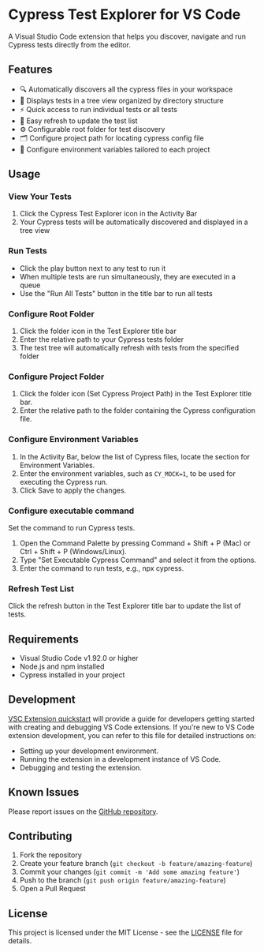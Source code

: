 # Cypress Test Explorer for VS Code

A Visual Studio Code extension that helps you discover, navigate and run Cypress tests directly from the editor.

## Features

- 🔍 Automatically discovers all the cypress files in your workspace
- 📁 Displays tests in a tree view organized by directory structure
- ⚡ Quick access to run individual tests or all tests
- 🔄 Easy refresh to update the test list
- ⚙️ Configurable root folder for test discovery
- 🗂️ Configure project path for locating cypress config file
- 🔧 Configure environment variables tailored to each project

## Usage

### View Your Tests

1. Click the Cypress Test Explorer icon in the Activity Bar
2. Your Cypress tests will be automatically discovered and displayed in a tree view

### Run Tests

- Click the play button next to any test to run it
- When multiple tests are run simultaneously, they are executed in a queue
- Use the "Run All Tests" button in the title bar to run all tests

### Configure Root Folder

1. Click the folder icon in the Test Explorer title bar
2. Enter the relative path to your Cypress tests folder
3. The test tree will automatically refresh with tests from the specified folder

### Configure Project Folder

1. Click the folder icon (Set Cypress Project Path) in the Test Explorer title bar.
2. Enter the relative path to the folder containing the Cypress configuration file.

### Configure Environment Variables

1. In the Activity Bar, below the list of Cypress files, locate the section for Environment Variables.
2. Enter the environment variables, such as `CY_MOCK=1`, to be used for executing the Cypress run.
3. Click Save to apply the changes.

### Configure executable command

Set the command to run Cypress tests.

1. Open the Command Palette by pressing Command + Shift + P (Mac) or Ctrl + Shift + P (Windows/Linux).
2. Type "Set Executable Cypress Command" and select it from the options.
3. Enter the command to run tests, e.g., npx cypress.

### Refresh Test List

Click the refresh button in the Test Explorer title bar to update the list of tests.

## Requirements

- Visual Studio Code v1.92.0 or higher
- Node.js and npm installed
- Cypress installed in your project

## Development

[VSC Extension quickstart](vsc-extension-quickstart.md) will provide a guide for developers getting started with creating and debugging VS Code extensions. If you're new to VS Code extension development, you can refer to this file for detailed instructions on:

- Setting up your development environment.
- Running the extension in a development instance of VS Code.
- Debugging and testing the extension.

## Known Issues

Please report issues on the [GitHub repository](https://github.com/dpanshug/cypress-test-explorer/issues).

## Contributing

1. Fork the repository
2. Create your feature branch (`git checkout -b feature/amazing-feature`)
3. Commit your changes (`git commit -m 'Add some amazing feature'`)
4. Push to the branch (`git push origin feature/amazing-feature`)
5. Open a Pull Request

## License

This project is licensed under the MIT License - see the [LICENSE](LICENSE) file for details.
